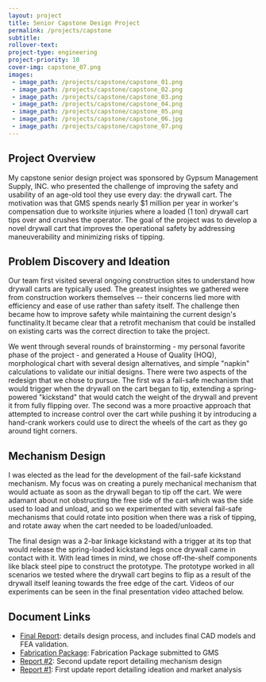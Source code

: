 ```yaml
---
layout: project
title: Senior Capstone Design Project
permalink: /projects/capstone
subtitle: 
rollover-text:
project-type: engineering
project-priority: 10
cover-img: capstone_07.png
images:
 - image_path: /projects/capstone/capstone_01.png
 - image_path: /projects/capstone/capstone_02.png
 - image_path: /projects/capstone/capstone_03.png
 - image_path: /projects/capstone/capstone_04.png
 - image_path: /projects/capstone/capstone_05.png
 - image_path: /projects/capstone/capstone_06.jpg
 - image_path: /projects/capstone/capstone_07.png
---
```

<h2>Project Overview</h2>
My capstone senior design project was sponsored by Gypsum Management Supply, INC. who presented the challenge of improving the safety and usability of an age-old tool they use every day: the drywall cart. The motivation was that GMS spends nearly $1 million per year in worker's compensation due to worksite injuries where a loaded (1 ton) drywall cart tips over and crushes the operator. The goal of the project was to develop a novel drywall cart that improves the operational safety by addressing maneuverability and minimizing risks of tipping.

<h2>Problem Discovery and Ideation</h2>

Our team first visited several ongoing construction sites to understand how drywall carts are typically used. The greatest insightes we gathered were from construction workers themselves -- their concerns lied more with efficiency and ease of use rather than safety itself. The challenge then became how to improve safety while maintaining the current design's functinality.It became clear that a retrofit mechanism that could be installed on existing carts was the correct direction to take the project.

We went through several rounds of brainstorming - my personal favorite phase of the project - and generated a House of Quality (HOQ), morphological chart with several design alternatives, and simple "napkin" calculations to validate our initial designs. There were two aspects of the redesign that we chose to pursue. The first was a fail-safe mechanism that would trigger when the drywall on the cart began to tip, extending a spring-powered "kickstand" that would catch the weight of the drywall and prevent it from fully flipping over. The second was a more proactive approach that attempted to increase control over the cart while pushing it by introducing a hand-crank workers could use to direct the wheels of the cart as they go around tight corners. 

## Mechanism Design

I was elected as the lead for the development of the fail-safe kickstand mechanism. My focus was on creating a purely mechanical mechanism that would actuate as soon as the drywall began to tip off the cart. We were adamant about not obstructing the free side of the cart which was the side used to load and unload, and so we experimented with several fail-safe mechanisms that could rotate into position when there was a risk of tipping, and rotate away when the cart needed to be loaded/unloaded.

The final design was a 2-bar linkage kickstand with a trigger at its top that would release the spring-loaded kickstand legs once drywall came in contact with it. With lead times in mind, we chose off-the-shelf components like black steel pipe to construct the prototype. The prototype worked in all scenarios we tested where the drywall cart begins to flip as a result of the drywall itself leaning towards the free edge of the cart. Videos of our experiments can be seen in the final presentation video attached below.

## Document Links

* [Final Report](/projects/capstone/FinalReport.pdf): details design process, and includes final CAD models and FEA validation.
* [Fabrication Package](/projects/capstone/Fabrication_Package.pdf): Fabrication Package submitted to GMS
* [Report #2](/projects/capstone/Report2.pdf): Second update report detailing mechanism design
* [Report #1](/projects/capstone/Report1.pdf): First update report detailing ideation and market analysis

